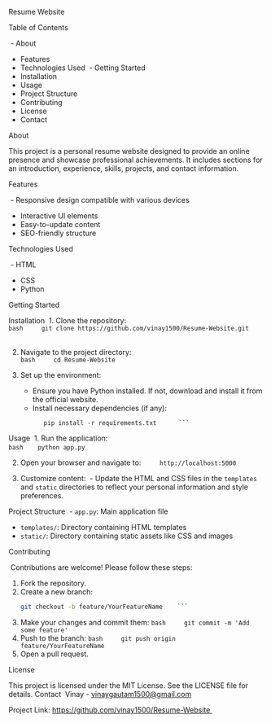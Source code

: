 Resume Website

Table of Contents

 - About
 - Features
 - Technologies Used
 - Getting Started
 - Installation
 - Usage
 - Project Structure
 - Contributing
 - License
 - Contact 

About

This project is a personal resume website designed to provide an online presence and showcase professional achievements.
It includes sections for an introduction, experience, skills, projects, and contact information.

Features

 - Responsive design compatible with various devices 
 - Interactive UI elements
 - Easy-to-update content
 - SEO-friendly structure 

Technologies Used

 - HTML
 - CSS
 - Python 

Getting Started

Installation
 1. Clone the repository:    
           ```bash    
              git clone https://github.com/vinay1500/Resume-Website.git    ``` 
              
 2. Navigate to the project directory:    
           ```bash    
              cd Resume-Website    ```
    
 3. Set up the environment:    
       - Ensure you have Python installed. If not, download and install it from the official website.   
       - Install necessary dependencies (if any):      
           ```bash     
              pip install -r requirements.txt      ``` 

Usage
 1. Run the application:   
       ```bash    python app.py    ```  
       
 2. Open your browser and navigate to:  
       ```    http://localhost:5000    ``` 
       
 3. Customize content:    - Update the HTML and CSS files in the `templates` and `static` directories 
    to reflect your personal information and style preferences. 

Project Structure
 - `app.py`: Main application file 
 - `templates/`: Directory containing HTML templates
 - `static/`: Directory containing static assets like CSS and images 

Contributing

 Contributions are welcome! Please follow these steps:  
 1. Fork the repository.
 2. Create a new branch:
      ```bash
      git checkout -b feature/YourFeatureName    ```
 3. Make your changes and commit them:
        ```bash
        git commit -m 'Add some feature'    ```
 5. Push to the branch:
        ```bash
           git push origin feature/YourFeatureName    ```
 7. Open a pull request. 

License

This project is licensed under the MIT License. See the LICENSE file for details.
Contact
 Vinay - vinaygautam1500@gmail.com 
 
 Project Link: https://github.com/vinay1500/Resume-Website 
